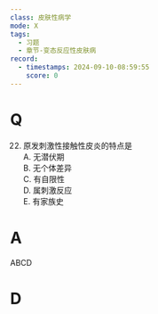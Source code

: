 ```yaml
---
class: 皮肤性病学
mode: X
tags:
  - 习题
  - 章节-变态反应性皮肤病
record:
  - timestamps: 2024-09-10-08:59:55
    score: 0
---
```


# Q
22. 原发刺激性接触性皮炎的特点是  
A. 无潜伏期  
B. 无个体差异  
C. 有自限性  
D. 属刺激反应  
E. 有家族史  
# A
ABCD
# D
